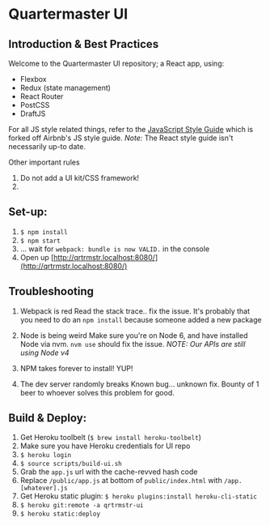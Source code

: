 # Quartermaster UI

## Introduction & Best Practices
Welcome to the Quartermaster UI repository; a React app, using:
- Flexbox
- Redux (state management)
- React Router
- PostCSS
- DraftJS

For all JS style related things, refer to the [JavaScript Style Guide](https://github.com/qrtrmstr/javascript) which is forked off Airbnb's JS style guide. *Note:* The React style guide isn't necessarily up-to date.

Other important rules
1. Do not add a UI kit/CSS framework!
2. 

## Set-up:
1. `$ npm install`
2. `$ npm start`
3. ... wait for `webpack: bundle is now VALID.` in the console
4. Open up [http://qrtrmstr.localhost:8080/](http://qrtrmstr.localhost:8080/)

## Troubleshooting
1. Webpack is red
Read the stack trace.. fix the issue. It's probably that you need to do an `npm install` because someone added a new package

2. Node is being weird
Make sure you're on Node 6, and have installed Node via nvm. `nvm use` should fix the issue. 
*NOTE: Our APIs are still using Node v4*

3. NPM takes forever to install!
YUP!

4. The dev server randomly breaks
Known bug... unknown fix. Bounty of 1 beer to whoever solves this problem for good.

## Build & Deploy:
1. Get Heroku toolbelt (`$ brew install heroku-toolbelt`)
2. Make sure you have Heroku credentials for UI repo
3. `$ heroku login`
4. `$ source scripts/build-ui.sh`
5. Grab the `app.js` url with the cache-revved hash code
6. Replace `/public/app.js` at bottom of `public/index.html` with `/app.[whatever].js`
7. Get Heroku static plugin: `$ heroku plugins:install heroku-cli-static`
8. `$ heroku git:remote -a qrtrmstr-ui` 
9. `$ heroku static:deploy`
